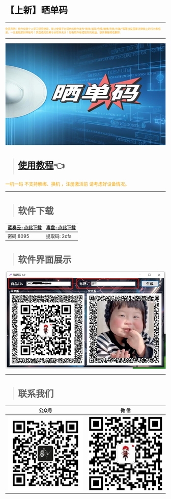# 【上新】晒单码

---
<p style="font-size: 8px; color:orange">免责声明：软件仅限个人学习研究使用，禁止使用平台提供的软件发布“刷单/返现/色情/赌博/洗钱/诈骗/”等等违反国家法律禁止的行为和信息，一旦发现即封停账号！其造成的后果与本软件无关！如有软件有侵犯你的权益，联系客服修改删除.</p>

---

![输入图片说明](QiangSD2.assets/1.jpg)

> # [使用教程](qikiclip/QiangSD2_course.md)👈

<p style="color:orange">一机一码 不支持解绑、换机 ，注册激活前 请考虑好设备情况。</p>

---

> # 软件下载

| [蓝奏云-点此下载](https://qkcm.lanzouj.com/b0140z7ib) | [毒盘-点此下载](https://pan.baidu.com/s/1-qItQtimUNif0E1nFyDoIQ?pwd=2dfa) |
| ----------------------------------------- | -------------------------------------------------------------- |
| 密码:8095                                   | 提取码: 2dfa                                                      |

> # 软件界面展示

![输入图片说明](QiangSD2.assets/3.jpg)

---

> # 联系我们

| 公众号                          | 微 信                         |
|:----------------------------:|:---------------------------:|
| ![输入图片说明](../static/gzh.png) | ![输入图片说明](../static/wx.png) |